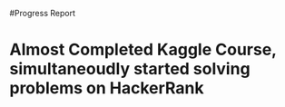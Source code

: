 #Progress Report
# Almost Completed Kaggle Course, simultaneoudly started solving problems on HackerRank
